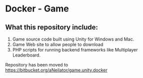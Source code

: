 # Docker - Game

## What this repository include:
1. Game source code built using Unity for Windows and Mac.
2. Game Web site to allow people to download
3. PHP scripts for running backend frameworks like Multiplayer Leaderboard.


Repository has been moved to https://bitbucket.org/aNeilator/game.unity.docker
